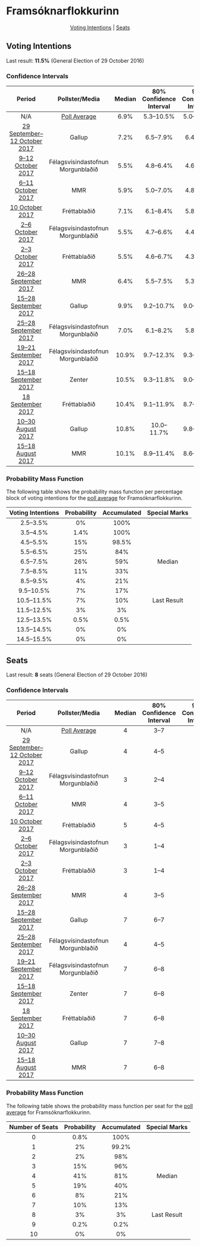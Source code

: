 # Framsóknarflokkurinn

<p align="center"><a href="#voting-intentions">Voting Intentions</a> | <a href="#seats">Seats</a></p>

## Voting Intentions

Last result: **11.5%** (General Election of 29 October 2016)

### Confidence Intervals

| Period     | Pollster/Media   | Median | 80% Confidence Interval | 90% Confidence Interval | 95% Confidence Interval | 99% Confidence Interval |
|:----------:|:----------------:|:-----------:|:-----------------------:|:-----------------------:|:-----------------------:|:-----------------------:|
| N/A | [Poll Average](average.html) | 6.9% | 5.3–10.5% | 5.0–11.2% | 4.7–11.7% | 4.3–12.6% |
| [29 September–12 October 2017](2017-10-12-Gallup.html) | Gallup | 7.2% | 6.5–7.9% | 6.4–8.1% | 6.2–8.3% | 5.9–8.7% |
| [9–12 October 2017](2017-10-12-Felagsvisindastofnun.html) | Félagsvísindastofnun <br> Morgunblaðið | 5.5% | 4.8–6.4% | 4.6–6.7% | 4.4–6.9% | 4.0–7.4% |
| [6–11 October 2017](2017-10-11-MMR.html) | MMR | 5.9% | 5.0–7.0% | 4.8–7.3% | 4.6–7.6% | 4.2–8.1% |
| [10 October 2017](2017-10-10-Frettabladid.html) | Fréttablaðið | 7.1% | 6.1–8.4% | 5.8–8.8% | 5.5–9.1% | 5.1–9.8% |
| [2–6 October 2017](2017-10-06-Felagsvisindastofnun.html) | Félagsvísindastofnun <br> Morgunblaðið | 5.5% | 4.7–6.6% | 4.4–6.9% | 4.2–7.2% | 3.9–7.7% |
| [2–3 October 2017](2017-10-03-Frettabladid.html) | Fréttablaðið | 5.5% | 4.6–6.7% | 4.3–7.0% | 4.1–7.3% | 3.7–7.9% |
| [26–28 September 2017](2017-09-28-MMR.html) | MMR | 6.4% | 5.5–7.5% | 5.3–7.8% | 5.1–8.1% | 4.7–8.7% |
| [15–28 September 2017](2017-09-28-Gallup.html) | Gallup | 9.9% | 9.2–10.7% | 9.0–10.9% | 8.8–11.1% | 8.4–11.6% |
| [25–28 September 2017](2017-09-28-Felagsvisindastofnun.html) | Félagsvísindastofnun <br> Morgunblaðið | 7.0% | 6.1–8.2% | 5.8–8.6% | 5.6–8.8% | 5.2–9.4% |
| [19–21 September 2017](2017-09-21-Felagsvisindastofnun.html) | Félagsvísindastofnun <br> Morgunblaðið | 10.9% | 9.7–12.3% | 9.3–12.8% | 9.1–13.1% | 8.5–13.8% |
| [15–18 September 2017](2017-09-18-Zenter.html) | Zenter | 10.5% | 9.3–11.8% | 9.0–12.2% | 8.7–12.6% | 8.1–13.2% |
| [18 September 2017](2017-09-18-Frettabladid.html) | Fréttablaðið | 10.4% | 9.1–11.9% | 8.7–12.3% | 8.4–12.7% | 7.9–13.4% |
| [10–30 August 2017](2017-08-30-Gallup.html) | Gallup | 10.8% | 10.0–11.7% | 9.8–12.0% | 9.6–12.2% | 9.2–12.6% |
| [15–18 August 2017](2017-08-18-MMR.html) | MMR | 10.1% | 8.9–11.4% | 8.6–11.8% | 8.3–12.1% | 7.8–12.8% |

### Probability Mass Function

The following table shows the probability mass function per percentage block of voting intentions for the [poll average](average.html) for Framsóknarflokkurinn.

| Voting Intentions | Probability | Accumulated | Special Marks |
|:-----------------:|:-----------:|:-----------:|:-------------:|
| 2.5–3.5% | 0% | 100% |  |
| 3.5–4.5% | 1.4% | 100% |  |
| 4.5–5.5% | 15% | 98.5% |  |
| 5.5–6.5% | 25% | 84% |  |
| 6.5–7.5% | 26% | 59% | Median |
| 7.5–8.5% | 11% | 33% |  |
| 8.5–9.5% | 4% | 21% |  |
| 9.5–10.5% | 7% | 17% |  |
| 10.5–11.5% | 7% | 10% | Last Result |
| 11.5–12.5% | 3% | 3% |  |
| 12.5–13.5% | 0.5% | 0.5% |  |
| 13.5–14.5% | 0% | 0% |  |
| 14.5–15.5% | 0% | 0% |  |


## Seats

Last result: **8** seats (General Election of 29 October 2016)

### Confidence Intervals

| Period     | Pollster/Media   | Median | 80% Confidence Interval | 90% Confidence Interval | 95% Confidence Interval | 99% Confidence Interval |
|:----------:|:----------------:|:------:|:-----------------------:|:-----------------------:|:-----------------------:|:-----------------------:|
| N/A | [Poll Average](average.html) | 4 | 3–7 | 3–7 | 2–8 | 0–8 |
| [29 September–12 October 2017](2017-10-12-Gallup.html) | Gallup | 4 | 4–5 | 4–5 | 4–5 | 4–6 |
| [9–12 October 2017](2017-10-12-Felagsvisindastofnun.html) | Félagsvísindastofnun <br> Morgunblaðið | 3 | 2–4 | 1–4 | 1–4 | 0–5 |
| [6–11 October 2017](2017-10-11-MMR.html) | MMR | 4 | 3–5 | 2–5 | 1–5 | 0–5 |
| [10 October 2017](2017-10-10-Frettabladid.html) | Fréttablaðið | 5 | 4–5 | 4–6 | 3–6 | 3–7 |
| [2–6 October 2017](2017-10-06-Felagsvisindastofnun.html) | Félagsvísindastofnun <br> Morgunblaðið | 3 | 1–4 | 0–4 | 0–5 | 0–5 |
| [2–3 October 2017](2017-10-03-Frettabladid.html) | Fréttablaðið | 3 | 1–4 | 0–5 | 0–5 | 0–5 |
| [26–28 September 2017](2017-09-28-MMR.html) | MMR | 4 | 3–5 | 3–5 | 3–5 | 2–6 |
| [15–28 September 2017](2017-09-28-Gallup.html) | Gallup | 7 | 6–7 | 6–8 | 6–8 | 6–8 |
| [25–28 September 2017](2017-09-28-Felagsvisindastofnun.html) | Félagsvísindastofnun <br> Morgunblaðið | 4 | 4–5 | 3–5 | 3–6 | 3–6 |
| [19–21 September 2017](2017-09-21-Felagsvisindastofnun.html) | Félagsvísindastofnun <br> Morgunblaðið | 7 | 6–8 | 6–8 | 6–8 | 5–9 |
| [15–18 September 2017](2017-09-18-Zenter.html) | Zenter | 7 | 6–8 | 6–8 | 5–8 | 5–9 |
| [18 September 2017](2017-09-18-Frettabladid.html) | Fréttablaðið | 7 | 6–8 | 5–8 | 5–9 | 5–10 |
| [10–30 August 2017](2017-08-30-Gallup.html) | Gallup | 7 | 7–8 | 7–8 | 6–8 | 6–9 |
| [15–18 August 2017](2017-08-18-MMR.html) | MMR | 7 | 6–8 | 6–8 | 5–8 | 5–9 |

### Probability Mass Function

The following table shows the probability mass function per seat for the [poll average](average.html) for Framsóknarflokkurinn.

| Number of Seats | Probability | Accumulated | Special Marks |
|:---------------:|:-----------:|:-----------:|:-------------:|
| 0 | 0.8% | 100% |  |
| 1 | 2% | 99.2% |  |
| 2 | 2% | 98% |  |
| 3 | 15% | 96% |  |
| 4 | 41% | 81% | Median |
| 5 | 19% | 40% |  |
| 6 | 8% | 21% |  |
| 7 | 10% | 13% |  |
| 8 | 3% | 3% | Last Result |
| 9 | 0.2% | 0.2% |  |
| 10 | 0% | 0% |  |


